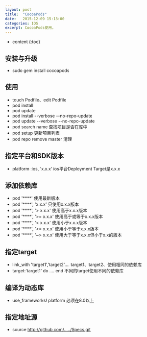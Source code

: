 ```yaml
---
layout: post
title:  "CocoaPods"
date:   2015-12-09 15:13:00
categories: IOS
excerpt: CocoaPods使用。
---
```


* content
{:toc}

## 安装与升级  
- sudo gem install cocoapods  

## 使用  
- touch Podfile、edit Podfile  
- pod install  
- pod update
- pod install --verbose --no-repo-update
- pod update --verbose --no-repo-update
- pod search name 查找项目是否在库中
- pod setup 更新项目列表
- pod repo remove master 清理

## 指定平台和SDK版本
- platform :ios, 'x.x.x' ios平台Deployment Target是x.x.x

## 添加依赖库  
- pod '****' 使用最新版本
- pod '****', 'x.x.x'     只使用x.x.x版本
- pod '****', '> x.x.x'	   使用高于x.x.x版本
- pod '****', '>= x.x.x'  使用高于或等于x.x.x版本
- pod '****', '< x.x.x'   使用小于x.x.x版本
- pod '****', '<= x.x.x'  使用小于等于x.x.x版本
- pod '****', '~> x.x.x'  使用大于等于x.x.x但小于x.x的版本

## 指定target  
- link_with 'target1','target2'.... target1、target2、使用相同的依赖库  
- target:'target1' do .... end 不同的target使用不同的依赖库  

## 编译为动态库
- use_frameworks! platform 必须在8.0以上

## 指定地址源
- source http://github.com/...../Specs.git
